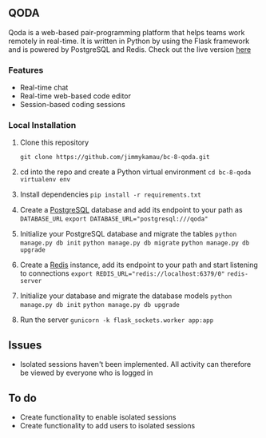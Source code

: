 ## QODA

Qoda is a web-based pair-programming platform that helps teams work remotely in real-time. It is written in Python by using the Flask framework and is powered by PostgreSQL and Redis. Check out the live version [here](http://qoda.apps.winguh.com) 

### Features

* Real-time chat
* Real-time web-based code editor
* Session-based coding sessions

### Local Installation

1. Clone this repository

	`git clone https://github.com/jimmykamau/bc-8-qoda.git`

2. cd into the repo and create a Python virtual environment
	`cd bc-8-qoda`
	`virtualenv env`

2. Install dependencies
	`pip install -r requirements.txt`

3. Create a [PostgreSQL](https://www.postgresql.org/) database and add its endpoint to your path as `DATABASE_URL`
	`export DATABASE_URL="postgresql:///qoda"`

4. Initialize your PostgreSQL database and migrate the tables
	`python manage.py db init`
	`python manage.py db migrate`
	`python manage.py db upgrade`

5. Create a [Redis](http://redis.io/) instance, add its endpoint to your path and start listening to connections
	`export REDIS_URL="redis://localhost:6379/0"`
	`redis-server`

6. Initialize your database and migrate the database models
	`python manage.py db init`
	`python manage.py db upgrade`

7. Run the server
	`gunicorn -k flask_sockets.worker app:app`


## Issues

* Isolated sessions haven't been implemented. All activity can therefore be viewed by everyone who is logged in


## To do

* Create functionality to enable isolated sessions
* Create functionality to add users to isolated sessions 
